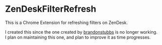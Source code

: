 # ZenDeskFilterRefresh
This is a Chrome Extension for refreshing filters on ZenDesk.

I created this since the one created by [brandonstubbs](https://github.com/brandonstubbs/ZendeskRefresh) is no longer working.
I plan on maintaining this one, and plan to improve it as time progresses.
